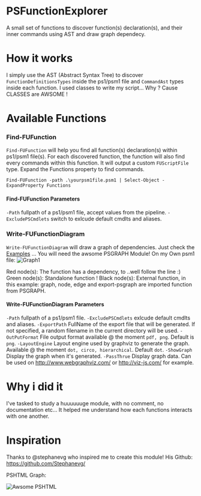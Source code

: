 # PSFunctionExplorer
A small set of functions to discover function(s) declaration(s), and their inner commands using AST and draw graph dependecy.

# How it works
I simply use the AST (Abstract Syntax Tree) to discover ```FunctionDefinitionsTypes``` inside the ps1/psm1 file and ```CommandAst``` types inside each function.
I used classes to write my script... Why ? Cause CLASSES are AWSOME !

# Available Functions
### Find-FUFunction
```Find-FUFunction``` will help you find all function(s) declaration(s) within ps1/psm1 file(s). For each discovered function, the function will also find every commands within this function. It will output a custom ```FUScriptFile``` type. Expand the Functions property to find commands.

```Find-FUFunction -path .\yourpsm1file.psm1 | Select-Object -ExpandProperty Functions```

#### Find-FUFunction Parameters
```-Path``` fullpath of a ps1/psm1 file, accept values from the pipeline.
```-ExcludePSCmdlets``` switch to exlcude default cmdlts and aliases.

### Write-FUFunctionDiagram
```Write-FUFunctionDiagram``` will draw a graph of dependencies. Just check the [Examples](./Example) ...
You will need the awsome PSGRAPH Module!
On my Own psm1 file:
![Graph1](https://github.com/LxLeChat/PSFunctionExplorer/blob/master/Example/module_psfunctionexplorer.png)

Red node(s): The function has a dependency, to ..well follow the line :)
Green node(s): Standalone function !
Black node(s): External function, in this example: graph, node, edge and export-psgraph are imported function from PSGRAPH.

#### Write-FUFunctionDiagram Parameters
```-Path``` fullpath of a ps1/psm1 file.
```-ExcludePSCmdlets``` exlcude default cmdlts and aliases.
```-ExportPath``` FullName of the export file that will be generated. If not specified, a random filename in the current directory will be used.
```-OutPutFormat``` File output format available @ the moment ```pdf, png```. Default is ```png```.
```-LayoutEngine``` Layout engine used by graphviz to generate the graph. Available @ the moment ```dot, circo, hierarchical```. Default ```dot```.
```-ShowGraph``` Display the graph when it's generated.
```-PassThrue``` Display graph data. Can be used on http://www.webgraphviz.com/ or http://viz-js.com/ for example.

# Why i did it
I've tasked to study a huuuuuuge module, with no comment, no documentation etc... It helped me understand how each functions interacts with one another.

# Inspiration
Thanks to @stephanevg who inspired me to create this module!
His Github: https://github.com/Stephanevg/

PSHTML Graph:

![Awsome PSHTML](https://github.com/LxLeChat/PSFunctionExplorer/blob/master/Example/module_pshtml2.png)
